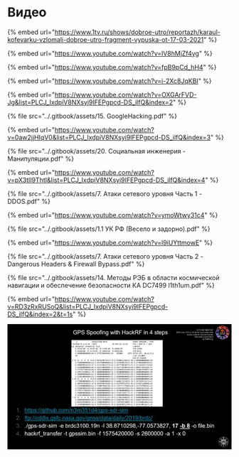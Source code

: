 # Видео



{% embed url="https://www.1tv.ru/shows/dobroe-utro/reportazh/karaul-kofevarku-vzlomali-dobroe-utro-fragment-vypuska-ot-17-03-2021" %}

{% embed url="https://www.youtube.com/watch?v=lV8hMjZf4yg" %}



{% embed url="https://www.youtube.com/watch?v=fpB9pCd_hH4" %}

{% embed url="https://www.youtube.com/watch?v=i-2Xc8JqKBI" %}

{% embed url="https://www.youtube.com/watch?v=OXGArFVD-Jg&list=PLCJ_IxdpiV8NXsyi9IFEPgpcd-DS_ilfQ&index=2" %}

{% file src="../.gitbook/assets/15. GoogleHacking.pdf" %}

{% embed url="https://www.youtube.com/watch?v=0aw2jjHIqV0&list=PLCJ_IxdpiV8NXsyi9IFEPgpcd-DS_ilfQ&index=3" %}

{% file src="../.gitbook/assets/20. Социальная инженерия - Манипуляции.pdf" %}

{% embed url="https://www.youtube.com/watch?v=pX3tlI9ThtI&list=PLCJ_IxdpiV8NXsyi9IFEPgpcd-DS_ilfQ&index=4" %}

{% file src="../.gitbook/assets/7. Атаки сетевого уровня Часть 1 - DDOS.pdf" %}

{% embed url="https://www.youtube.com/watch?v=ymoWtwy31c4" %}

{% file src="../.gitbook/assets/1.1 УК РФ (Весело и задорно).pdf" %}

{% embed url="https://www.youtube.com/watch?v=l9iUYttmowE" %}

{% file src="../.gitbook/assets/7. Атаки сетевого уровня Часть 2 - Dangerous Headers & Firewall Bypass.pdf" %}



{% file src="../.gitbook/assets/14. Методы РЭБ в области космической навигации и обеспечение безопасности КА DC7499 l1th1um.pdf" %}

{% embed url="https://www.youtube.com/watch?v=RD3zRxRUSoQ&list=PLCJ_IxdpiV8NXsyi9IFEPgpcd-DS_ilfQ&index=2&t=1s" %}

![](<../.gitbook/assets/image (2).png>)

